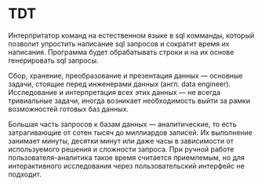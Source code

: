 # TDT
Интерпритатор команд на естественном языке в sql комманды, который позволит упростить написание sql запросов и сократит время их написания. Программа будет обрабатывать строки и на их основе генерировать sql запросы.

Сбор, хранение, преобразование и презентация данных — основные задачи, стоящие перед инженерами данных (англ. data engineer). 
Исследование и интерпретация всех этих данных — не всегда тривиальные задачи, иногда возникает необходимость выйти за рамки возможностей готовых баз данных.

Большая часть запросов к базам данных — аналитические, то есть затрагивающие от сотен тысяч до миллиардов записей.
Их выполнение занимает минуты, десятки минут или даже часы в зависимости от используемого решения и сложности запроса.
При ручной работе пользователя-аналитика такое время считается приемлемым, но для интерактивного исследования через пользовательский интерфейс не подходит.
